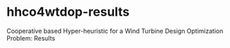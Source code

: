 # hhco4wtdop-results
Cooperative based Hyper-heuristic for a Wind Turbine Design Optimization Problem: Results
